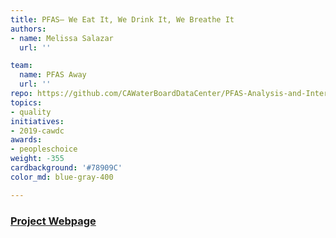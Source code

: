 ```yaml
---
title: PFAS– We Eat It, We Drink It, We Breathe It
authors:
- name: Melissa Salazar
  url: ''

team:
  name: PFAS Away
  url: ''
repo: https://github.com/CAWaterBoardDataCenter/PFAS-Analysis-and-Intervention
topics:
- quality
initiatives:
- 2019-cawdc
awards:
- peopleschoice
weight: -355
cardbackground: '#78909C'
color_md: blue-gray-400

---
```



### [Project Webpage](https://meldataaa.shinyapps.io/PFAS_Analysis_and_Intervention/)
